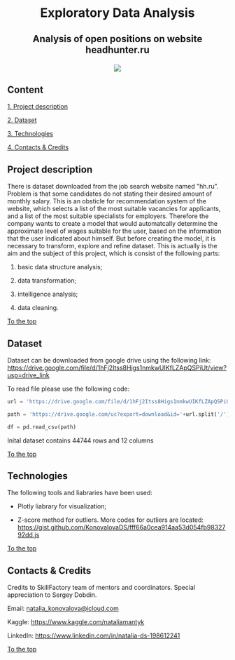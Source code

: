 # <p align="center"> Exploratory Data Analysis </p>

## <p align="center"> Analysis of open positions on website headhunter.ru </p>

<p align="center"> <img src = https://play-lh.googleusercontent.com/s6JiMSUktkTX0ejwpJ-DgqVb03dE00O975GGOoMmrlVL1aI8A1yOy7xh3dOSaxpuFWJH></p>

## Content

[1. Project description](README.md#project-description)

[2. Dataset](README.md#dataset)

[3. Technologies](README.md#technologies)

[4. Contacts & Credits](README.md#contacts--credits)


## Project description
There is dataset downloaded from the job search website named "hh.ru". Problem is that some candidates do not stating their desired amount of monthly salary. This is an obsticle for recommendation system of the website, which selects a list of the most suitable vacancies for applicants, and a list of the most suitable specialists for employers. Therefore the company wants to create a model that would automatcally determine the approximate level of wages suitable for the user, based on the information that the user indicated about himself. But before creating the model, it is necessary to transform, explore and refine dataset. This is actually is the aim and the subject of this project, which is consist of the following parts:

1. basic data structure analysis;

2. data transformation;

3. intelligence analysis;

4. data cleaning.

[To the top](README.md#content)

## Dataset

Dataset can be downloaded from google drive using the following link: https://drive.google.com/file/d/1hFj2Itss8Higs1nmkwUIKfLZApQSPiUt/view?usp=drive_link

To read file please use the following code:
```python
url = 'https://drive.google.com/file/d/1hFj2Itss8Higs1nmkwUIKfLZApQSPiUt/view?usp=drive_link'

path = 'https://drive.google.com/uc?export=download&id='+url.split('/')[-2]

df = pd.read_csv(path)
```
Inital dataset contains 44744 rows and 12 columns

[To the top](README.md#content)

## Technologies  

The following tools and liabraries have been used:
- Plotly liabrary for visualization;

- Z-score method for outliers. More codes for outliers are located: https://gist.github.com/KonovalovaDS/fff66a0cea914aa53d054fb9832792dd.js

[To the top](README.md#content)

## Contacts & Credits

Credits to SkillFactory team of mentors and coordinators. Special appreciation to Sergey Dobdin.

Email: natalia_konovalova@icloud.com

Kaggle: https://www.kaggle.com/nataliamantyk 

LinkedIn: https://www.linkedin.com/in/natalia-ds-198612241

[To the top](README.md#content)
